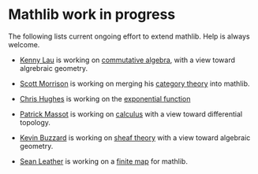 # Mathlib work in progress

The following lists current ongoing effort to extend mathlib. Help is
always welcome.

* [Kenny Lau](https://github.com/kckennylau) is working on
  [commutative algebra](https://github.com/leanprover/mathlib/pull/37), with a view toward algrebraic geometry.

* [Scott Morrison](https://github.com/semorrison) is working
  on merging his [category
  theory](https://github.com/semorrison/lean-category-theory) into
  mathlib.

* [Chris Hughes](https://github.com/dorhinj) is working on the
  [exponential function](https://github.com/dorhinj/mathlib)

* [Patrick Massot](https://github.com/PatrickMassot) is working on
  [calculus](https://github.com/PatrickMassot/lean-differential-topology)
  with a view toward differential topology.

* [Kevin Buzzard](https://github.com/kbuzzard) is working on [sheaf
  theory](https://github.com/kbuzzard/xena/blob/master/xenalib/scheme.lean)
  with a view toward algebraic geometry.

* [Sean Leather](https://github.com/spl) is working on a
  [finite map](https://github.com/spl/lean-finmap) for mathlib.
